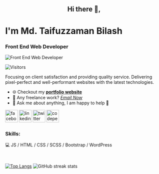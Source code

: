 <style>
    h1>a{
        display:none;
    }
</style>
<h2 align="center"> Hi there 👋,</h2>

# I'm Md. Taifuzzaman Bilash
### Front End Web Developer

![Front End Web Developer](https://pbs.twimg.com/profile_banners/1054559594817609728/1618968143/1500x500)


![Visitors](https://gpvc.arturio.dev/bilashism)  

Focusing on client satisfaction and providing quality service. Delivering pixel-perfect and well-performant websites with the latest technologies.

- 🌐 Checkout my [**portfolio website**](https://bilashism.github.io) 
- 💼 Any freelance work?  [*Email Now*](mailto:bilashism@gmail.com)
- 💬 Ask me about anything, I am happy to help 🙂

[<img src='https://cdn.jsdelivr.net/npm/simple-icons@3.0.1/icons/facebook.svg' alt='facebook' height='40'>](https://www.facebook.com/bilashism) [<img src='https://cdn.jsdelivr.net/npm/simple-icons@3.0.1/icons/linkedin.svg' alt='linkedin' height='40'>](https://www.linkedin.com/in/https://bilashism.github.io//)    [<img src='https://cdn.jsdelivr.net/npm/simple-icons@3.0.1/icons/twitter.svg' alt='twitter' height='40'>](https://twitter.com/bilashism)  [<img src='https://cdn.jsdelivr.net/npm/simple-icons@3.0.1/icons/codepen.svg' alt='codepen' height='40'>](https://codepen.io/bilashism) 

### Skills: 
💻 JS / HTML / CSS / SCSS / Bootstrap / WordPress 

<br>

<!-- ![GitHub metrics](https://metrics.lecoq.io/bilashism)  -->
[![Top Langs](https://github-readme-stats.vercel.app/api/top-langs/?username=bilashism)](https://github.com/anuraghazra/github-readme-stats)    ![GitHub streak stats](https://github-readme-streak-stats.herokuapp.com/?user=bilashism) 

<!-- ![GitHub stats](https://github-readme-stats.vercel.app/api?username=bilashism&show_icons=true)   -->

<!-- ![GitHub Activity Graph](https://activity-graph.herokuapp.com/graph?username=bilashism)   -->



